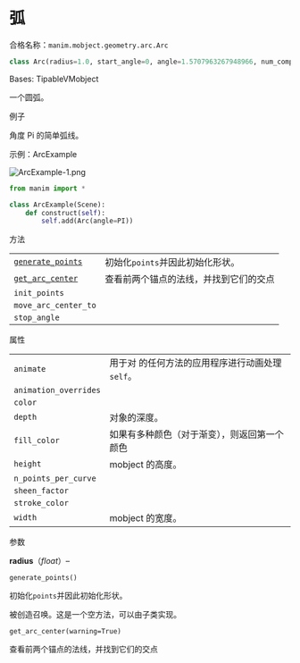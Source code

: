 # 弧


合格名称：`manim.mobject.geometry.arc.Arc`

```py
class Arc(radius=1.0, start_angle=0, angle=1.5707963267948966, num_components=9, arc_center=array([0., 0., 0.]), **kwargs)
```

Bases: TipableVMobject

一个圆弧。

例子

角度 Pi 的简单弧线。

示例：ArcExample 

![ArcExample-1.png](../static/ArcExample-1.png)

```py
from manim import *

class ArcExample(Scene):
    def construct(self):
        self.add(Arc(angle=PI))
```

方法

|||
|-|-|
[`generate_points`]()|初始化`points`并因此初始化形状。
[`get_arc_center`]()|查看前两个锚点的法线，并找到它们的交点
`init_points`|
`move_arc_center_to`|
`stop_angle`|

属性
 
|||
|-|-|
`animate`|用于对 的任何方法的应用程序进行动画处理`self`。
`animation_overrides`|
`color`|
`depth`|对象的深度。
`fill_color`|如果有多种颜色（对于渐变），则返回第一个颜色
`height`|mobject 的高度。
`n_points_per_curve`|
`sheen_factor`|
`stroke_color`|
`width`|mobject 的宽度。


参数

**radius**（_float_）–

`generate_points()`

初始化`points`并因此初始化形状。

被创造召唤。这是一个空方法，可以由子类实现。

`get_arc_center(warning=True)`

查看前两个锚点的法线，并找到它们的交点


